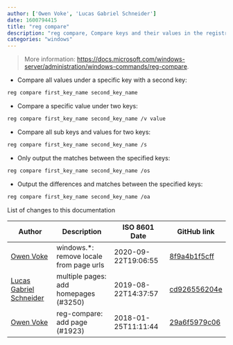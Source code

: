 ```yaml
---
author: ['Owen Voke', 'Lucas Gabriel Schneider']
date: 1600794415
title: "reg compare"
description: "reg compare, Compare keys and their values in the registry."
categories: "windows"
---
```

> More information: <https://docs.microsoft.com/windows-server/administration/windows-commands/reg-compare>.

- Compare all values under a specific key with a second key:

```bash
reg compare first_key_name second_key_name
```

- Compare a specific value under two keys:

```bash
reg compare first_key_name second_key_name /v value
```

- Compare all sub keys and values for two keys:

```bash
reg compare first_key_name second_key_name /s
```

- Only output the matches between the specified keys:

```bash
reg compare first_key_name second_key_name /os
```

- Output the differences and matches between the specified keys:

```bash
reg compare first_key_name second_key_name /oa
```
List of changes to this documentation


Author | Description | ISO 8601 Date | GitHub link
------|-----|-----|-----
[Owen Voke](mailto:development@voke.dev) | windows.*: remove locale from page urls | 2020-09-22T19:06:55 | [8f9a4b1f5cff](https://github.com/tldr-pages/tldr/commit/8f9a4b1f5cff138652665e9756a1a13466029fed)
[Lucas Gabriel Schneider](mailto:lucas.schneider@sap.com) | multiple pages: add homepages (#3250) | 2019-08-22T14:37:57 | [cd926556204e](https://github.com/tldr-pages/tldr/commit/cd926556204e9b8d34858b141886c675e8e0b83a)
[Owen Voke](mailto:owzie123@gmail.com) | reg-compare: add page (#1923) | 2018-01-25T11:11:44 | [29a6f5979c06](https://github.com/tldr-pages/tldr/commit/29a6f5979c06ca68902cb7544279ad43aabb5e71)


